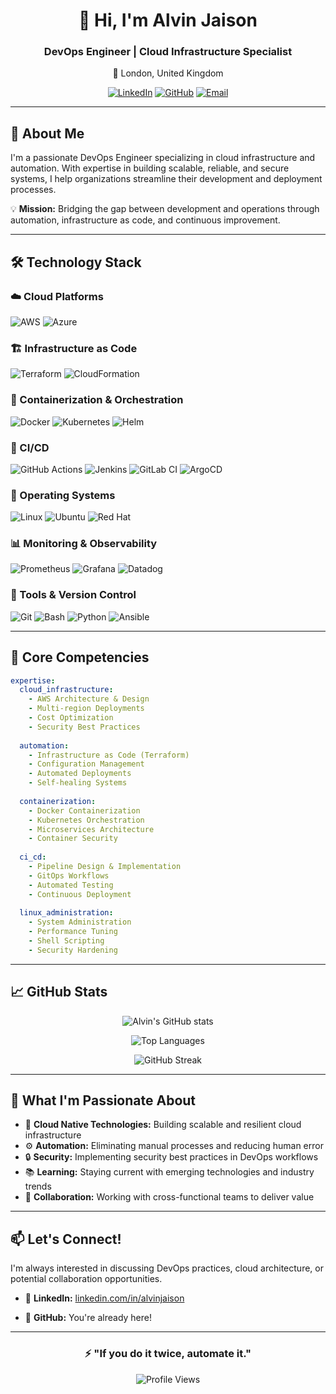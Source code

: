<div align="center">
  
# 👋 Hi, I'm Alvin Jaison

### DevOps Engineer | Cloud Infrastructure Specialist

📍 London, United Kingdom

[![LinkedIn](https://img.shields.io/badge/LinkedIn-0077B5?style=for-the-badge&logo=linkedin&logoColor=white)](https://linkedin.com/in/alvinjaison)
[![GitHub](https://img.shields.io/badge/GitHub-100000?style=for-the-badge&logo=github&logoColor=white)](https://github.com/alvinjaison)
[![Email](https://img.shields.io/badge/Email-D14836?style=for-the-badge&logo=gmail&logoColor=white)](mailto:alvinjaison@example.com)

</div>

---

## 🚀 About Me

I'm a passionate DevOps Engineer specializing in cloud infrastructure and automation. With expertise in building scalable, reliable, and secure systems, I help organizations streamline their development and deployment processes.

💡 **Mission:** Bridging the gap between development and operations through automation, infrastructure as code, and continuous improvement.

---

## 🛠️ Technology Stack

### ☁️ Cloud Platforms
![AWS](https://img.shields.io/badge/AWS-232F3E?style=for-the-badge&logo=amazon-aws&logoColor=white)
![Azure](https://img.shields.io/badge/Azure-0078D4?style=for-the-badge&logo=microsoft-azure&logoColor=white)

### 🏗️ Infrastructure as Code
![Terraform](https://img.shields.io/badge/Terraform-7B42BC?style=for-the-badge&logo=terraform&logoColor=white)
![CloudFormation](https://img.shields.io/badge/CloudFormation-FF4F00?style=for-the-badge&logo=amazon-aws&logoColor=white)

### 🐳 Containerization & Orchestration
![Docker](https://img.shields.io/badge/Docker-2496ED?style=for-the-badge&logo=docker&logoColor=white)
![Kubernetes](https://img.shields.io/badge/Kubernetes-326CE5?style=for-the-badge&logo=kubernetes&logoColor=white)
![Helm](https://img.shields.io/badge/Helm-0F1689?style=for-the-badge&logo=helm&logoColor=white)

### 🔄 CI/CD
![GitHub Actions](https://img.shields.io/badge/GitHub_Actions-2088FF?style=for-the-badge&logo=github-actions&logoColor=white)
![Jenkins](https://img.shields.io/badge/Jenkins-D24939?style=for-the-badge&logo=jenkins&logoColor=white)
![GitLab CI](https://img.shields.io/badge/GitLab_CI-FC6D26?style=for-the-badge&logo=gitlab&logoColor=white)
![ArgoCD](https://img.shields.io/badge/ArgoCD-EF7B4D?style=for-the-badge&logo=argo&logoColor=white)

### 🐧 Operating Systems
![Linux](https://img.shields.io/badge/Linux-FCC624?style=for-the-badge&logo=linux&logoColor=black)
![Ubuntu](https://img.shields.io/badge/Ubuntu-E95420?style=for-the-badge&logo=ubuntu&logoColor=white)
![Red Hat](https://img.shields.io/badge/Red%20Hat-EE0000?style=for-the-badge&logo=red-hat&logoColor=white)

### 📊 Monitoring & Observability
![Prometheus](https://img.shields.io/badge/Prometheus-E6522C?style=for-the-badge&logo=prometheus&logoColor=white)
![Grafana](https://img.shields.io/badge/Grafana-F46800?style=for-the-badge&logo=grafana&logoColor=white)
![Datadog](https://img.shields.io/badge/Datadog-632CA6?style=for-the-badge&logo=datadog&logoColor=white)

### 🔧 Tools & Version Control
![Git](https://img.shields.io/badge/Git-F05032?style=for-the-badge&logo=git&logoColor=white)
![Bash](https://img.shields.io/badge/Bash-4EAA25?style=for-the-badge&logo=gnu-bash&logoColor=white)
![Python](https://img.shields.io/badge/Python-3776AB?style=for-the-badge&logo=python&logoColor=white)
![Ansible](https://img.shields.io/badge/Ansible-EE0000?style=for-the-badge&logo=ansible&logoColor=white)

---

## 💼 Core Competencies

```yaml
expertise:
  cloud_infrastructure:
    - AWS Architecture & Design
    - Multi-region Deployments
    - Cost Optimization
    - Security Best Practices
  
  automation:
    - Infrastructure as Code (Terraform)
    - Configuration Management
    - Automated Deployments
    - Self-healing Systems
  
  containerization:
    - Docker Containerization
    - Kubernetes Orchestration
    - Microservices Architecture
    - Container Security
  
  ci_cd:
    - Pipeline Design & Implementation
    - GitOps Workflows
    - Automated Testing
    - Continuous Deployment
  
  linux_administration:
    - System Administration
    - Performance Tuning
    - Shell Scripting
    - Security Hardening
```

---

## 📈 GitHub Stats

<div align="center">
  
![Alvin's GitHub stats](https://github-readme-stats.vercel.app/api?username=alvinjaison&show_icons=true&theme=radical&hide_border=true&count_private=true)

![Top Languages](https://github-readme-stats.vercel.app/api/top-langs/?username=alvinjaison&layout=compact&theme=radical&hide_border=true)

![GitHub Streak](https://github-readme-streak-stats.herokuapp.com/?user=alvinjaison&theme=radical&hide_border=true)

</div>

---

## 🎯 What I'm Passionate About

- 🚀 **Cloud Native Technologies:** Building scalable and resilient cloud infrastructure
- ⚙️ **Automation:** Eliminating manual processes and reducing human error
- 🔒 **Security:** Implementing security best practices in DevOps workflows
- 📚 **Learning:** Staying current with emerging technologies and industry trends
- 🤝 **Collaboration:** Working with cross-functional teams to deliver value

---

## 📫 Let's Connect!

I'm always interested in discussing DevOps practices, cloud architecture, or potential collaboration opportunities.

- 💼 **LinkedIn:** [linkedin.com/in/alvinjaison](https://linkedin.com/in/alvinjaison)

- 🐙 **GitHub:** You're already here!

---

<div align="center">

### ⚡ "If you do it twice, automate it."

![Profile Views](https://komarev.com/ghpvc/?username=alvinjaison&color=blueviolet&style=for-the-badge)

</div>
